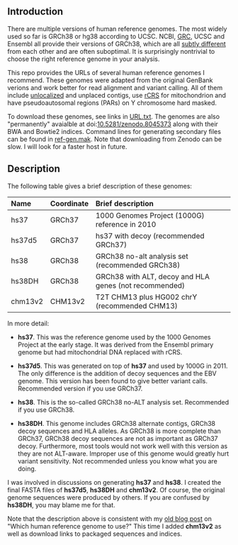 ## Introduction

There are multiple versions of human reference genomes. The most widely used so
far is GRCh38 or hg38 according to UCSC. NCBI, [GRC][GRC], UCSC and Ensembl all
provide their versions of GRCh38, which are all [subtly different][blog] from
each other and are often suboptimal. It is surprisingly nontrivial to choose
the right reference genome in your analysis.

This repo provides the URLs of several human reference genomes I recommend.
These genomes were adapted from the original GenBank verions and work better
for read alignment and variant calling. All of them include
[unlocalized][GRC-def] and unplaced contigs, use [rCRS][rCRS] for mitochondrion
and have pseudoautosomal regions (PARs) on Y chromosome hard masked.

To download these genomes, see links in [URL.txt](URL.txt). The genomes are
also "permanently" avaialble at doi:[10.5281/zenodo.8045373][zenodo] along with
their BWA and Bowtie2 indices. Command lines for generating secondary files can
be found in [ref-gen.mak](ref-gen.mak). Note that downloading from Zenodo can
be slow. I will look for a faster host in future.

## Description

The following table gives a brief description of these genomes:

|Name   |Coordinate |Brief description|
|:------|:------|:----------|
|hs37   |GRCh37 |1000 Genomes Project (1000G) reference in 2010|
|hs37d5 |GRCh37 |hs37 with decoy (recommended GRCh37)|
|hs38   |GRCh38 |GRCh38 no-alt analysis set (recommended GRCh38)|
|hs38DH |GRCh38 |GRCh38 with ALT, decoy and HLA genes (not recommended)|
|chm13v2|CHM13v2|T2T CHM13 plus HG002 chrY (recommended CHM13)|

In more detail:

* **hs37**. This was the reference genome used by the 1000 Genomes Project at
  the early stage. It was derived from the Ensembl primary genome but had
  mitochondrial DNA replaced with rCRS.

* **hs37d5**. This was generated on top of **hs37** and used by 1000G in 2011.
  The only difference is the addition of decoy sequences and the EBV genome.
  This version has been found to give better variant calls. Recommended version
  if you use GRCh37.

* **hs38**. This is the so-called GRCh38 no-ALT analysis set. Recommended if
  you use GRCh38.

* **hs38DH**. This genome includes GRCh38 alternate contigs, GRCh38 decoy
  sequences and HLA alleles. As GRCh38 is more complete than GRCh37, GRCh38
  decoy sequences are not as important as GRCh37 decoy. Furthermore, most tools
  would not work well with this version as they are not ALT-aware. Improper
  use of this genome would greatly hurt variant sensitivity. Not recommended
  unless you know what you are doing.

I was involved in discussions on generating **hs37** and **hs38**. I created
the final FASTA files of **hs37d5**, **hs38DH** and **chm13v2**. Of course,
the original genome sequences were produced by others. If you are confused by
**hs38DH**, you may blame me for that.

Note that the description above is consistent with my [old blog post][blog] on
"Which human reference genome to use?" This time I added **chm13v2** as well as
download links to packaged sequences and indices.

[GRC]: https://www.ncbi.nlm.nih.gov/grc
[rCRS]: https://www.mitomap.org/MITOMAP/HumanMitoSeq
[GRC-def]: https://www.ncbi.nlm.nih.gov/grc/help/definitions/
[zenodo]: https://zenodo.org/record/8045374
[hs37d5]: https://ftp-trace.ncbi.nih.gov/1000genomes/ftp/technical/reference/phase2_reference_assembly_sequence/
[blog]: http://lh3.github.io/2017/11/13/which-human-reference-genome-to-use
